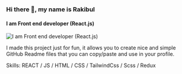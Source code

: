 ### Hi there 👋, my name is Rakibul
#### I am Front end developer (React.js)
![I am Front end developer (React.js)](https://i.ibb.co/StXfrDb/You-heard-it-here.png)

I made this project just for fun, it allows you to create nice and simple GitHub Readme files that you can copy/paste and use in your profile.

Skills: REACT / JS / HTML / CSS / TailwindCss / Scss / Redux









